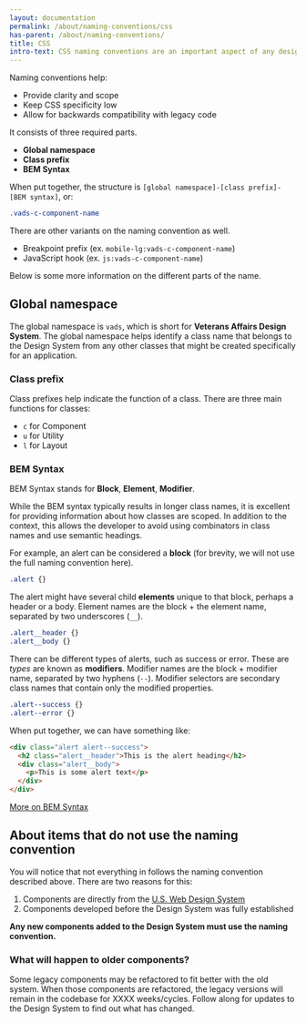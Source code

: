 ```yaml
---
layout: documentation
permalink: /about/naming-conventions/css
has-parent: /about/naming-conventions/
title: CSS
intro-text: CSS naming conventions are an important aspect of any design system.
---
```


Naming conventions help:

* Provide clarity and scope
* Keep CSS specificity low
* Allow for backwards compatibility with legacy code

It consists of three required parts.

* **Global namespace**
* **Class prefix**
* **BEM Syntax**

When put together, the structure is `[global namespace]-[class prefix]-[BEM syntax]`, or:

```css
.vads-c-component-name
```

There are other variants on the naming convention as well.

* Breakpoint prefix (ex. `mobile-lg:vads-c-component-name`)
* JavaScript hook (ex. `js:vads-c-component-name`)

Below is some more information on the different parts of the name.

## Global namespace

The global namespace is `vads`, which is short for **Veterans Affairs Design System**. The global namespace helps identify a class name that belongs to the Design System from any other classes that might be created specifically for an application.

### Class prefix

Class prefixes help indicate the function of a class. There are three main functions for classes:

* `c` for Component
* `u` for Utility
* `l` for Layout

### BEM Syntax

BEM Syntax stands for **Block**, **Element**, **Modifier**.

While the BEM syntax typically results in longer class names, it is excellent for providing information about how classes are scoped. In addition to the context, this allows the developer to avoid using combinators in class names and use semantic headings.

For example, an alert can be considered a **block** (for brevity, we will not use the full naming convention here).

```css
.alert {}
```

The alert might have several child **elements** unique to that block, perhaps a header or a body. Element names are the block + the element name, separated by two underscores (`__`).

```css
.alert__header {}
.alert__body {}
```

There can be different types of alerts, such as success or error. These are _types_ are known as **modifiers**. Modifier names are the block + modifier name, separated by two hyphens (`--`). Modifier selectors are secondary class names that contain only the modified properties.

```css
.alert--success {}
.alert--error {}
```

When put together, we can have something like:
```html
<div class="alert alert--success">
  <h2 class="alert__header">This is the alert heading</h2>
  <div class="alert__body">
    <p>This is some alert text</p>
  </div>
</div>
```

[More on BEM Syntax](http://getbem.com)

## About items that do not use the naming convention

You will notice that not everything in follows the naming convention described above. There are two reasons for this:

1. Components are directly from the [U.S. Web Design System](https://designsystem.digital.gov)
2. Components developed before the Design System was fully established

**Any new components added to the Design System must use the naming convention.**

### What will happen to older components?

Some legacy components may be refactored to fit better with the old system. When those components are refactored, the legacy versions will remain in the codebase for XXXX weeks/cycles. Follow along for updates to the Design System to find out what has changed.